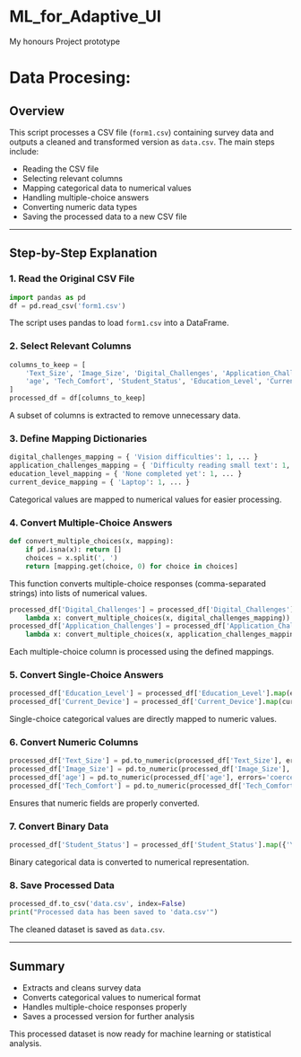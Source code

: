 # ML_for_Adaptive_UI
My honours Project prototype

# Data Procesing:

## Overview
This script processes a CSV file (`form1.csv`) containing survey data and outputs a cleaned and transformed version as `data.csv`. The main steps include:
- Reading the CSV file
- Selecting relevant columns
- Mapping categorical data to numerical values
- Handling multiple-choice answers
- Converting numeric data types
- Saving the processed data to a new CSV file

---

## Step-by-Step Explanation

### 1. Read the Original CSV File
```python
import pandas as pd
df = pd.read_csv('form1.csv')
```
The script uses pandas to load `form1.csv` into a DataFrame.

### 2. Select Relevant Columns
```python
columns_to_keep = [
    'Text_Size', 'Image_Size', 'Digital_Challenges', 'Application_Challenges',
    'age', 'Tech_Comfort', 'Student_Status', 'Education_Level', 'Current_Device'
]
processed_df = df[columns_to_keep]
```
A subset of columns is extracted to remove unnecessary data.

### 3. Define Mapping Dictionaries
```python
digital_challenges_mapping = { 'Vision difficulties': 1, ... }
application_challenges_mapping = { 'Difficulty reading small text': 1, ... }
education_level_mapping = { 'None completed yet': 1, ... }
current_device_mapping = { 'Laptop': 1, ... }
```
Categorical values are mapped to numerical values for easier processing.

### 4. Convert Multiple-Choice Answers
```python
def convert_multiple_choices(x, mapping):
    if pd.isna(x): return []
    choices = x.split(', ')
    return [mapping.get(choice, 0) for choice in choices]
```
This function converts multiple-choice responses (comma-separated strings) into lists of numerical values.
```python
processed_df['Digital_Challenges'] = processed_df['Digital_Challenges'].apply(
    lambda x: convert_multiple_choices(x, digital_challenges_mapping))
processed_df['Application_Challenges'] = processed_df['Application_Challenges'].apply(
    lambda x: convert_multiple_choices(x, application_challenges_mapping))
```
Each multiple-choice column is processed using the defined mappings.

### 5. Convert Single-Choice Answers
```python
processed_df['Education_Level'] = processed_df['Education_Level'].map(education_level_mapping)
processed_df['Current_Device'] = processed_df['Current_Device'].map(current_device_mapping)
```
Single-choice categorical values are directly mapped to numeric values.

### 6. Convert Numeric Columns
```python
processed_df['Text_Size'] = pd.to_numeric(processed_df['Text_Size'], errors='coerce')
processed_df['Image_Size'] = pd.to_numeric(processed_df['Image_Size'], errors='coerce')
processed_df['age'] = pd.to_numeric(processed_df['age'], errors='coerce')
processed_df['Tech_Comfort'] = pd.to_numeric(processed_df['Tech_Comfort'], errors='coerce')
```
Ensures that numeric fields are properly converted.

### 7. Convert Binary Data
```python
processed_df['Student_Status'] = processed_df['Student_Status'].map({'Yes': 1, 'No': 0})
```
Binary categorical data is converted to numerical representation.

### 8. Save Processed Data
```python
processed_df.to_csv('data.csv', index=False)
print("Processed data has been saved to 'data.csv'")
```
The cleaned dataset is saved as `data.csv`.

---

## Summary
- Extracts and cleans survey data
- Converts categorical values to numerical format
- Handles multiple-choice responses properly
- Saves a processed version for further analysis

This processed dataset is now ready for machine learning or statistical analysis.

